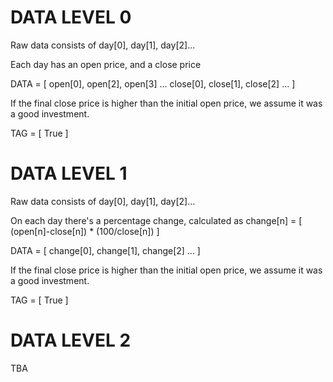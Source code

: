 # DATA LEVEL 0

Raw data consists of day[0], day[1], day[2]...

Each day has an open price, and a close price

DATA = [ open[0], open[2], open[3] ... close[0], close[1], close[2] ... ]

If the final close price is higher than the initial open price, we assume it was a good investment.

TAG = [ True ]

# DATA LEVEL 1

Raw data consists of day[0], day[1], day[2]...

On each day there's a percentage change, calculated as change[n] = [ (open[n]-close[n]) * (100/close[n]) ]

DATA = [ change[0], change[1], change[2] ... ]

If the final close price is higher than the initial open price, we assume it was a good investment.

TAG = [ True ]

# DATA LEVEL 2

TBA
